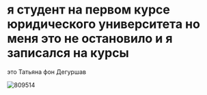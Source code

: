 # я студент на первом курсе юридического университета но меня это не остановило и я записался на курсы

это Татьяна фон Дегуршав

![809514](https://user-images.githubusercontent.com/120785772/210095664-fb05a79b-3682-4d26-9ab8-b65e29b110e8.png)
